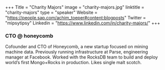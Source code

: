 +++
Title = "Charity Majors"
image = "charity-majors.jpg"
linktitle = "charity-majors"
type = "speaker"
Website = "https://people.sap.com/achim_toeper#content:blogposts"
Twitter = "mipsytipsy"
Linkedin = "https://www.linkedin.com/in/charity-majors/"
+++

### CTO @ honeycomb
Cofounder and CTO of Honeycomb, a new startup focused on mining machine data. Previously running infrastructure at Parse, engineering manager at Facebook. Worked with the RocksDB team to build and deploy world’s first Mongo+Rocks in production. Likes single malt scotch.